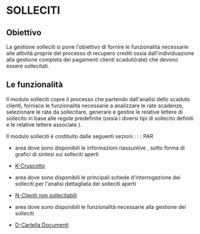 # SOLLECITI

## Obiettivo
La gestione solleciti si pone l'obiettivo di fornire le funzionalità necessarie alle attività proprie  del processo di recupero crediti ossia dall'individuazione alla  gestione completa dei pagamenti clienti scaduti(rate) che devono essere sollecitati.

## Le funzionalità
Il modulo solleciti copre  il processo che partendo dall'analisi dello scaduto clienti, fornisce le funzionalità necessarie a analizzare le rate scadenze, selezionare le rate da sollecitare, generare e gestire le relative lettere di sollecito in base alle regole predefinite (ossia  i diversi tipi di sollecito definiti e le relative lettere associate ).

Il modulo solleciti è costituito dalle seguenti sezioni : 
 :  : PAR
* area dove sono disponibili le informazioni riassuntive , sotto forma di grafici di sintesi sui solleciti aperti
- [K-Cruscotto](Sorgenti/DOC_OPE/TA/B£AMO/C5D020_1)

* area  dove sono disponibili le principali schede d'interrogazione dei solleciti per l'analisi dettagliata dei solleciti aperti
- [N-Clienti non sollecitabili](Sorgenti/DOC_OPE/TA/B£AMO/C5D020_2)

* area dove sono disponibili le funzionalità necessarie alla gestione dei solleciti
- [D-Cartella Documenti](Sorgenti/DOC_OPE/TA/B£AMO/C5D020_3)


